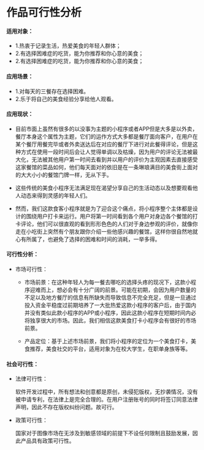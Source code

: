 # 作品可行性分析

#### 适用对象：

* 1.热衷于记录生活，热爱美食的年轻人群体；
* 2.有选择困难症的吃货，能为你推荐和你心意的美食；
* 2.有选择困难症的吃货，能为你推荐和你心意的美食；



#### 应用场景：

* 1.对每天的三餐存在选择困难。
* 2.乐于将自己的美食经验分享给他人观看。



#### 应用现状：

* 目前市面上虽然有很多的以没事为主题的小程序或者APP但是大多是以外卖，餐厅本身这个属性为主题，它们的运作方式大多都是餐厅面向客户，在用户在某个餐厅用餐完毕或者外卖送达后在对应的餐厅下进行对此餐得评论，但是这种方式在使用一段时间后会让人觉得单调以及枯燥，因为用户的评论无法被最大化，无法被其他用户第一时间去看到并以用户的评价为主观因素去直接感受这家餐馆的菜品如何，他们每天面对的依旧是在一条琳琅满目的美食街上面对的大大小小的餐馆门牌一样，无从下手。

  

* 这些传统的美食小程序无法满足现在渴望分享自己的生活动态以及想要观看他人动态来得到灵感的年轻人们。

  

* 然而，我们这款食客小程序就是为了迎合这个痛点，将小程序整个主体都是设计的围绕用户打卡来运行。用户将第一时间看到各个用户对身边各个餐馆的打卡评论，他们可以很直观的看到形形色色的人们对于身边参观的评价，就像你走在小吃街上突然有个朋友跟你介绍一些他感兴趣的餐馆，这样你很自然地就心有所属了，也避免了选择的困难和时间的消耗，一举多得。



####  可行性分析：

* 市场可行性：

  * 市场前景：在这种年轻人为每一餐去哪吃的选择头疼的现况下，这款小程序迎难而上，想必会有十分广阔的前景。可能在初期，会因为用户数量的不足以及地方餐厅的信息有所缺失而导致信息不完全充足，但是一旦通过投入资金平稳度过前期培养了一大批热爱这款小程序的客户后，由于国内并没有类似此款小程序的APP或小程序，因此这款小程序在短期时间内必将独享很大的市场。因此，我们相信这款美食打卡小程序会有很好的市场前景。

    

  * 产品定位：基于上述市场前景，我们将小程序的定位为一个美食打卡，美食推荐，美食社交的平台，适用对象为在校大学生，在职单身族等等。




####  社会可行性：

* 法律可行性：

  软件开发过程中，所有想法和创意都是原创，未侵犯版权，无抄袭情况，没有被申请专利，在法律上是完全合理的。在用户注册账号的同时将签订同意法律声明，因此不存在版权纠纷问题。故可行。

  

* 政策可行性：

  国家对于图像市场在无涉及到敏感领域的前提下不设任何限制且鼓励发展，因此产品具有政策可行性。